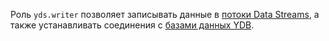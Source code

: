 Роль `yds.writer` позволяет записывать данные в [потоки Data Streams](../../data-streams/concepts/glossary.md#stream-concepts), а также устанавливать соединения c [базами данных YDB](../../ydb/concepts/resources.md#database).
